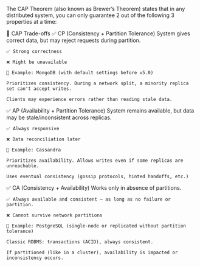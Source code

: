 The CAP Theorem (also known as Brewer’s Theorem) states that in any distributed system, you can only guarantee 2 out of the following 3 properties at a time:

🔁 CAP Trade-offs
✅ CP (Consistency + Partition Tolerance)
    System gives correct data, but may reject requests during partition.
    
    ✅ Strong correctness
    
    ❌ Might be unavailable
    
    📌 Example: MongoDB (with default settings before v5.0)
    
    Prioritizes consistency. During a network split, a minority replica set can't accept writes.
    
    Clients may experience errors rather than reading stale data.

✅ AP (Availability + Partition Tolerance)
System remains available, but data may be stale/inconsistent across replicas.

    ✅ Always responsive
    
    ❌ Data reconciliation later
    
    📌 Example: Cassandra
    
    Prioritizes availability. Allows writes even if some replicas are unreachable.
    
    Uses eventual consistency (gossip protocols, hinted handoffs, etc.)

✅ CA (Consistency + Availability)
Works only in absence of partitions.

    ✅ Always available and consistent — as long as no failure or partition.
    
    ❌ Cannot survive network partitions
    
    📌 Example: PostgreSQL (single-node or replicated without partition tolerance)
    
    Classic RDBMS: transactions (ACID), always consistent.
    
    If partitioned (like in a cluster), availability is impacted or inconsistency occurs.
